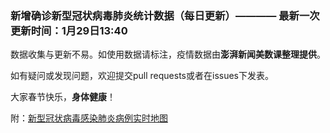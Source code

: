 
### 新增确诊新型冠状病毒肺炎统计数据（每日更新）———— 最新一次更新时间：1月29日13:40

数据收集与更新不易。如使用数据请标注，疫情数据由**澎湃新闻美数课整理提供**。

如有疑问或发现问题，欢迎提交pull requests或者在issues下发表。

大家春节快乐，**身体健康**！

附：[新型冠状病毒感染肺炎病例实时地图](http://projects.thepaper.cn/thepaper-cases/839studio/feiyan/)

